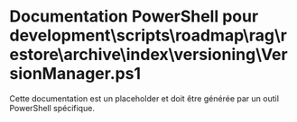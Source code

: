 # Documentation PowerShell pour development\scripts\roadmap\rag\restore\archive\index\versioning\VersionManager.ps1

Cette documentation est un placeholder et doit être générée par un outil PowerShell spécifique.

